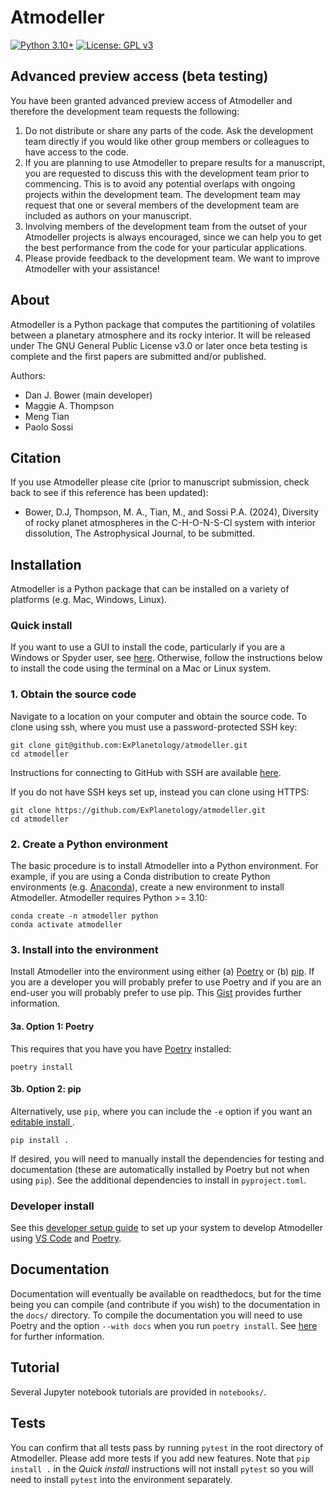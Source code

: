 # Atmodeller

[![Python 3.10+](https://img.shields.io/badge/python-3.10+-blue.svg)](https://www.python.org/downloads/release/python-3100/)
[![License: GPL v3](https://img.shields.io/badge/License-GPLv3-blue.svg)](https://www.gnu.org/licenses/gpl-3.0)

## Advanced preview access (beta testing)

You have been granted advanced preview access of Atmodeller and therefore the development team requests the following:

1. Do not distribute or share any parts of the code. Ask the development team directly if you would like other group members or colleagues to have access to the code.
2. If you are planning to use Atmodeller to prepare results for a manuscript, you are requested to discuss this with the development team prior to commencing. This is to avoid any potential overlaps with ongoing projects within the development team. The development team may request that one or several members of the development team are included as authors on your manuscript.
3. Involving members of the development team from the outset of your Atmodeller projects is always encouraged, since we can help you to get the best performance from the code for your particular applications.
4. Please provide feedback to the development team. We want to improve Atmodeller with your assistance!

## About
Atmodeller is a Python package that computes the partitioning of volatiles between a planetary atmosphere and its rocky interior. It will be released under The GNU General Public License v3.0 or later once beta testing is complete and the first papers are submitted and/or published.

Authors:

- Dan J. Bower (main developer)
- Maggie A. Thompson
- Meng Tian
- Paolo Sossi

## Citation

If you use Atmodeller please cite (prior to manuscript submission, check back to see if this reference has been updated):

- Bower, D.J, Thompson, M. A., Tian, M., and Sossi P.A. (2024), Diversity of rocky planet atmospheres in the C-H-O-N-S-Cl system with interior dissolution, The Astrophysical Journal, to be submitted.

## Installation

Atmodeller is a Python package that can be installed on a variety of platforms (e.g. Mac, Windows, Linux).

### Quick install

If you want to use a GUI to install the code, particularly if you are a Windows or Spyder user, see [here](https://gist.github.com/djbower/c82b4a70a3c3c74ad26dc572edefdd34). Otherwise, follow the instructions below to install the code using the terminal on a Mac or Linux system.

### 1. Obtain the source code

Navigate to a location on your computer and obtain the source code. To clone using ssh, where you must use a password-protected SSH key:

    git clone git@github.com:ExPlanetology/atmodeller.git
    cd atmodeller

Instructions for connecting to GitHub with SSH are available [here](https://docs.github.com/en/authentication/connecting-to-github-with-ssh).

If you do not have SSH keys set up, instead you can clone using HTTPS:

    git clone https://github.com/ExPlanetology/atmodeller.git
    cd atmodeller

### 2. Create a Python environment

The basic procedure is to install Atmodeller into a Python environment. For example, if you are using a Conda distribution to create Python environments (e.g. [Anaconda](https://www.anaconda.com/download)), create a new environment to install Atmodeller. Atmodeller requires Python >= 3.10:

    conda create -n atmodeller python
    conda activate atmodeller

### 3. Install into the environment

Install Atmodeller into the environment using either (a) [Poetry](https://python-poetry.org) or (b) [pip](https://pip.pypa.io/en/stable/getting-started/). If you are a developer you will probably prefer to use Poetry and if you are an end-user you will probably prefer to use pip. This [Gist](https://gist.github.com/djbower/e9538e7eb5ed3deaf3c4de9dea41ebcd) provides further information.

#### 3a. Option 1: Poetry

This requires that you have you have [Poetry](https://python-poetry.org) installed:

    poetry install

#### 3b. Option 2: pip

Alternatively, use `pip`, where you can include the `-e` option if you want an [editable install ](https://setuptools.pypa.io/en/latest/userguide/development_mode.html).

    pip install .

If desired, you will need to manually install the dependencies for testing and documentation (these are automatically installed by Poetry but not when using `pip`). See the additional dependencies to install in `pyproject.toml`.

### Developer install

See this [developer setup guide](https://gist.github.com/djbower/c66474000029730ac9f8b73b96071db3) to set up your system to develop Atmodeller using [VS Code](https://code.visualstudio.com) and [Poetry](https://python-poetry.org).

## Documentation

Documentation will eventually be available on readthedocs, but for the time being you can compile (and contribute if you wish) to the documentation in the `docs/` directory. To compile the documentation you will need to use Poetry and the option `--with docs` when you run `poetry install`. See [here](https://python-poetry.org/docs/managing-dependencies/) for further information.

## Tutorial

Several Jupyter notebook tutorials are provided in `notebooks/`.

## Tests

You can confirm that all tests pass by running `pytest` in the root directory of Atmodeller. Please add more tests if you add new features. Note that `pip install .` in the *Quick install* instructions will not install `pytest` so you will need to install `pytest` into the environment separately.
